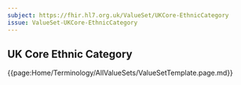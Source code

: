 ```yaml
---
subject: https://fhir.hl7.org.uk/ValueSet/UKCore-EthnicCategory
issue: ValueSet-UKCore-EthnicCategory
---
```

## UK Core Ethnic Category

{{page:Home/Terminology/AllValueSets/ValueSetTemplate.page.md}}